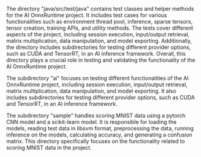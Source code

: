 The directory "java/src/test/java" contains test classes and helper methods for the AI OnnxRuntime project. It includes test cases for various functionalities such as environment thread pool, inference, sparse tensors, tensor creation, training APIs, and utility methods. The tests cover different aspects of the project, including session execution, input/output retrieval, matrix multiplication, data manipulation, and model exporting. Additionally, the directory includes subdirectories for testing different provider options, such as CUDA and TensorRT, in an AI inference framework. Overall, this directory plays a crucial role in testing and validating the functionality of the AI OnnxRuntime project.

The subdirectory "ai" focuses on testing different functionalities of the AI OnnxRuntime project, including session execution, input/output retrieval, matrix multiplication, data manipulation, and model exporting. It also includes subdirectories for testing different provider options, such as CUDA and TensorRT, in an AI inference framework.

The subdirectory "sample" handles scoring MNIST data using a pytorch CNN model and a scikit-learn model. It is responsible for loading the models, reading test data in libsvm format, preprocessing the data, running inference on the models, calculating accuracy, and generating a confusion matrix. This directory specifically focuses on the functionality related to scoring MNIST data in the project.
